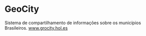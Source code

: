 # GeoCity
Sistema de compartilhamento de informações sobre os municípios Brasileiros.
www.grocity.hol.es
